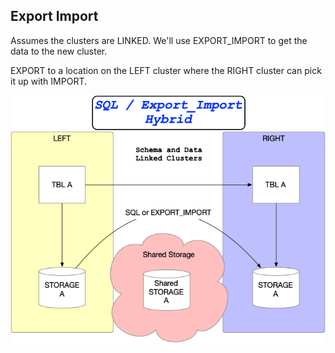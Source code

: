 ## Export Import

Assumes the clusters are LINKED.  We'll use EXPORT_IMPORT to get the data to the new cluster.  

EXPORT to a location on the LEFT cluster where the RIGHT cluster can pick it up with IMPORT.

![export_import](./images/sql_exp-imp.png)